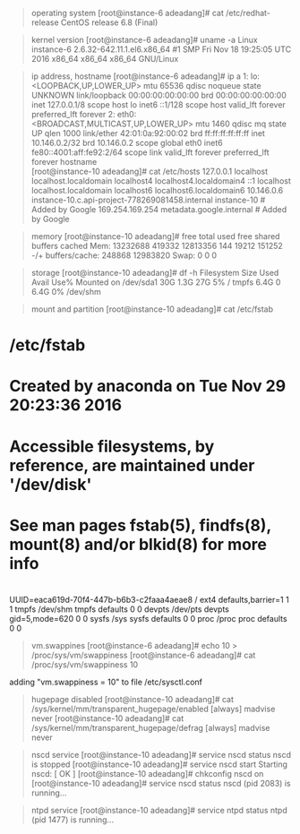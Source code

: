 > operating system
[root@instance-6 adeadang]# cat /etc/redhat-release 
CentOS release 6.8 (Final)

> kernel version
[root@instance-6 adeadang]# uname -a
Linux instance-6 2.6.32-642.11.1.el6.x86_64 #1 SMP Fri Nov 18 19:25:05 UTC 2016 x86_64 x86_64 x86_64 GNU/Linux

> ip address, hostname
[root@instance-6 adeadang]# ip a
1: lo: <LOOPBACK,UP,LOWER_UP> mtu 65536 qdisc noqueue state UNKNOWN 
    link/loopback 00:00:00:00:00:00 brd 00:00:00:00:00:00
    inet 127.0.0.1/8 scope host lo
    inet6 ::1/128 scope host 
       valid_lft forever preferred_lft forever
2: eth0: <BROADCAST,MULTICAST,UP,LOWER_UP> mtu 1460 qdisc mq state UP qlen 1000
    link/ether 42:01:0a:92:00:02 brd ff:ff:ff:ff:ff:ff
    inet 10.146.0.2/32 brd 10.146.0.2 scope global eth0
    inet6 fe80::4001:aff:fe92:2/64 scope link 
       valid_lft forever preferred_lft forever
> hostname       
[root@instance-10 adeadang]# cat /etc/hosts
127.0.0.1   localhost localhost.localdomain localhost4 localhost4.localdomain4
::1         localhost localhost.localdomain localhost6 localhost6.localdomain6
10.146.0.6 instance-10.c.api-project-778269081458.internal instance-10  # Added by Google
169.254.169.254 metadata.google.internal  # Added by Google

> memory
[root@instance-10 adeadang]# free 
             total       used       free     shared    buffers     cached
Mem:      13232688     419332   12813356        144      19212     151252
-/+ buffers/cache:     248868   12983820
Swap:            0          0          0

> storage
[root@instance-10 adeadang]# df -h
Filesystem      Size  Used Avail Use% Mounted on
/dev/sda1        30G  1.3G   27G   5% /
tmpfs           6.4G     0  6.4G   0% /dev/shm

> mount and partition
[root@instance-10 adeadang]# cat /etc/fstab 

#
# /etc/fstab
# Created by anaconda on Tue Nov 29 20:23:36 2016
#
# Accessible filesystems, by reference, are maintained under '/dev/disk'
# See man pages fstab(5), findfs(8), mount(8) and/or blkid(8) for more info
#
UUID=eaca619d-70f4-447b-b6b3-c2faaa4aeae8 /                       ext4    defaults,barrier=1 1 1
tmpfs                   /dev/shm                tmpfs   defaults        0 0
devpts                  /dev/pts                devpts  gid=5,mode=620  0 0
sysfs                   /sys                    sysfs   defaults        0 0
proc                    /proc                   proc    defaults        0 0

> vm.swappines
[root@instance-6 adeadang]# echo 10 > /proc/sys/vm/swappiness
[root@instance-6 adeadang]# cat /proc/sys/vm/swappiness 
10
 
adding  "vm.swappiness = 10" to file /etc/sysctl.conf 

> hugepage disabled
[root@instance-10 adeadang]# cat /sys/kernel/mm/transparent_hugepage/enabled
[always] madvise never
[root@instance-10 adeadang]# cat /sys/kernel/mm/transparent_hugepage/defrag
[always] madvise never

> nscd service
[root@instance-10 adeadang]# service nscd status
nscd is stopped
[root@instance-10 adeadang]# service nscd start
Starting nscd:                                             [  OK  ]
[root@instance-10 adeadang]# chkconfig nscd on
[root@instance-10 adeadang]# service nscd status
nscd (pid 2083) is running...

> ntpd service
[root@instance-10 adeadang]# service ntpd status
ntpd (pid  1477) is running...
